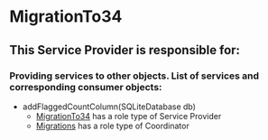 # MigrationTo34
## This Service Provider is responsible for:
### Providing services to other objects. List of services and corresponding consumer objects: 
* addFlaggedCountColumn(SQLiteDatabase db)
	* [MigrationTo34](../ServiceProviders/MigrationTo34.md) has a role type of Service Provider
	* [Migrations](../Coordinators/Migrations.md) has a role type of Coordinator
